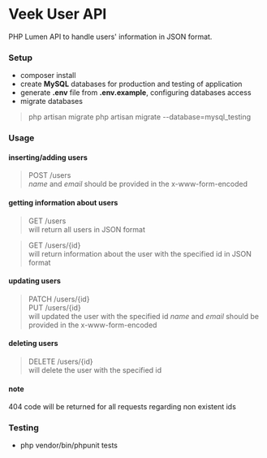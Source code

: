 # Veek User API

PHP Lumen API to handle users' information in JSON format.

### Setup

 - composer install
 - create **MySQL** databases for production and testing of application
 - generate **.env** file from **.env.example**, configuring databases access
 - migrate databases
 > php artisan migrate
 > php artisan migrate --database=mysql_testing
 
### Usage

 #### inserting/adding users
  
  > POST /users  
   *name* and *email* should be provided in the x-www-form-encoded
  
  #### getting information about users
  
  > GET /users  
   will return all users in JSON format  
      
  > GET /users/{id}  
   will return information about the user with the specified id in JSON format
   
  #### updating users
  
  > PATCH /users/{id}  
  > PUT /users/{id}  
   will updated the user with the specified id
   *name* and *email* should be provided in the x-www-form-encoded
   
  #### deleting users
  
  > DELETE /users/{id}  
   will delete the user with the specified id
   
  #### note  
  
  404 code will be returned for all requests regarding non existent ids

### Testing

 - php vendor/bin/phpunit tests